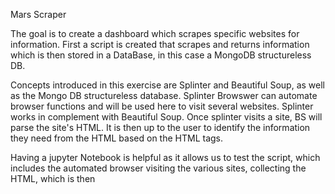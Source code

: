 Mars Scraper

The goal is to create a dashboard which scrapes specific websites for information. First a script is created that scrapes and returns information which is then stored in a DataBase, in this case a MongoDB structureless DB. 

Concepts introduced in this exercise are Splinter and Beautiful Soup, as well as the Mongo DB structureless database. Splinter Browswer can automate browser functions and will be used here to visit several websites. Splinter works in complement with Beautiful Soup. Once splinter visits a site, BS will parse the site's HTML. It is then up to the user to identify the information they need from the HTML based on the HTML tags. 

Having a jupyter Notebook is helpful as it allows us to test the script, which includes the automated browser visiting the various sites, collecting the HTML, which is then 